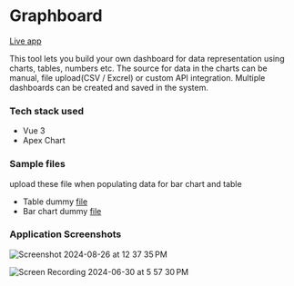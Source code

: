 # Graphboard

[Live app](https://graphboards.firebaseapp.com/)

This tool lets you build your own dashboard for data representation using charts, tables, numbers etc. The source for data in the charts can be manual, file upload(CSV / Excrel) or custom API integration. Multiple dashboards can be created and saved in the system.

### Tech stack used
- Vue 3
- Apex Chart

### Sample files
upload these file when populating data for bar chart and table
- Table dummy [file](https://docs.google.com/spreadsheets/d/1iPaPnPIjK7bzB_73TE1S1DXbFjTwRDzEnKxl4AWAJrA/edit?gid=1546510375#gid=1546510375)
- Bar chart dummy [file](https://docs.google.com/spreadsheets/d/1Zh6ACWRg8jfZ5du_XPCz5yqIq1AIubxm-NdKiuTMiqo/edit?gid=1280187597#gid=1280187597)

### Application Screenshots
![Screenshot 2024-08-26 at 12 37 35 PM](https://github.com/user-attachments/assets/ac930a48-ca9e-48f0-8076-71c5d48abd14)


![Screen Recording 2024-06-30 at 5 57 30 PM](https://github.com/uditgogoi/GraphBoard/assets/19547501/695ef80e-7c5d-4881-aec7-4abafde862f0)
